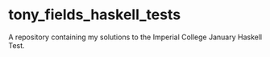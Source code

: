 # tony_fields_haskell_tests
A repository containing my solutions to the Imperial College January Haskell Test.
